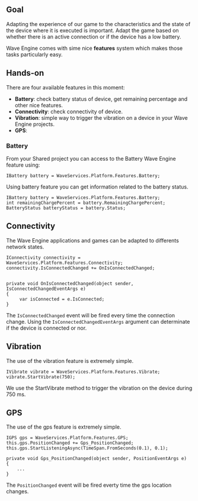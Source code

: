## Goal

Adapting the experience of our game to the characteristics and the state of the device where it is executed is important. Adapt the game based on whether there is an active connection or if the device has a low battery.

Wave Engine comes with sime nice **features** system which makes those tasks particularly easy. 

## Hands-on

There are four available features in this moment:

- **Battery**: check battery status of device, get remaining percentage and other nice features.
- **Connectivity**: check connectivity of device.
- **Vibration**: simple way to trigger the vibration on a device in your Wave Engine projects.
- **GPS**: 

### Battery

From your Shared project you can access to the Battery Wave Engine feature using:

    IBattery battery = WaveServices.Platform.Features.Battery;

Using battery feature you can get information related to the battery status.

    IBattery battery = WaveServices.Platform.Features.Battery;
	int remainingChargePercent = battery.RemainingChargePercent;
    BatteryStatus batteryStatus = battery.Status;

## Connectivity 

The Wave Engine applications and games can be adapted to differents network states.

    IConnectivity connectivity = WaveServices.Platform.Features.Connectivity;
    connectivity.IsConnectedChanged += OnIsConnectedChanged;
    
    
    private void OnIsConnectedChanged(object sender, IsConnectedChangedEventArgs e)
    {
         var isConnected = e.IsConnected;
    }

The `IsConnectedChanged` event will be fired every time the connection change. Using the `IsConnectedChangedEventArgs` argument can determinate if the device is connected or nor.

## Vibration

The use of the vibration feature is extremely simple.

    IVibrate vibrate = WaveServices.Platform.Features.Vibrate;
	vibrate.StartVibrate(750);

We use the StartVibrate method to trigger the vibration on the device during 750 ms.

## GPS

The use of the gps feature is extremely simple.

    IGPS gps = WaveServices.Platform.Features.GPS;
	this.gps.PositionChanged += Gps_PositionChanged;
    this.gps.StartListeningAsync(TimeSpan.FromSeconds(0.1), 0.1);

    private void Gps_PositionChanged(object sender, PositionEventArgs e)
    {
        ...
    }

The `PositionChanged` event will be fired everty time the gps location changes.